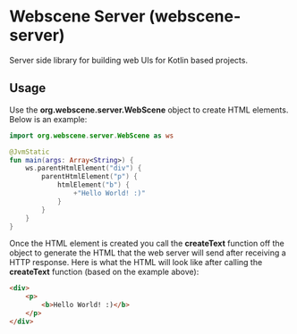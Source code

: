 # Webscene Server (webscene-server)
Server side library for building web UIs for Kotlin based projects.


## Usage

Use the **org.webscene.server.WebScene** object to create HTML elements. Below is an example:

```kotlin
import org.webscene.server.WebScene as ws

@JvmStatic
fun main(args: Array<String>) {
    ws.parentHtmlElement("div") {
        parentHtmlElement("p") {
            htmlElement("b") {
                +"Hello World! :)"
            }
        }
    }
}
```


Once the HTML element is created you call the **createText** function off the object to generate the HTML that the web server will send after receiving a HTTP response. Here is what the HTML will look like after calling the **createText** function (based on the example above):

```html
<div>
    <p>
        <b>Hello World! :)</b>
    </p>
</div>
```
